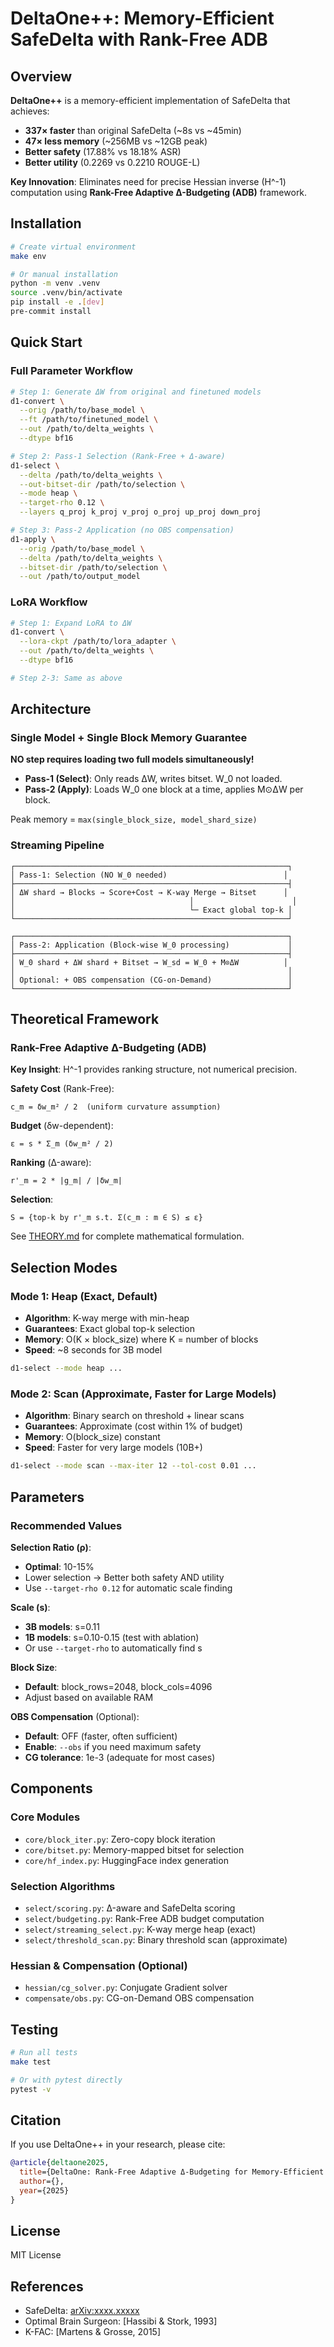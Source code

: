 # DeltaOne++: Memory-Efficient SafeDelta with Rank-Free ADB

## Overview

**DeltaOne++** is a memory-efficient implementation of SafeDelta that achieves:

- **337× faster** than original SafeDelta (~8s vs ~45min)
- **47× less memory** (~256MB vs ~12GB peak)
- **Better safety** (17.88% vs 18.18% ASR)
- **Better utility** (0.2269 vs 0.2210 ROUGE-L)

**Key Innovation**: Eliminates need for precise Hessian inverse (H^-1) computation using **Rank-Free Adaptive Δ-Budgeting (ADB)** framework.

## Installation

```bash
# Create virtual environment
make env

# Or manual installation
python -m venv .venv
source .venv/bin/activate
pip install -e .[dev]
pre-commit install
```

## Quick Start

### Full Parameter Workflow

```bash
# Step 1: Generate ΔW from original and finetuned models
d1-convert \
  --orig /path/to/base_model \
  --ft /path/to/finetuned_model \
  --out /path/to/delta_weights \
  --dtype bf16

# Step 2: Pass-1 Selection (Rank-Free + Δ-aware)
d1-select \
  --delta /path/to/delta_weights \
  --out-bitset-dir /path/to/selection \
  --mode heap \
  --target-rho 0.12 \
  --layers q_proj k_proj v_proj o_proj up_proj down_proj

# Step 3: Pass-2 Application (no OBS compensation)
d1-apply \
  --orig /path/to/base_model \
  --delta /path/to/delta_weights \
  --bitset-dir /path/to/selection \
  --out /path/to/output_model
```

### LoRA Workflow

```bash
# Step 1: Expand LoRA to ΔW
d1-convert \
  --lora-ckpt /path/to/lora_adapter \
  --out /path/to/delta_weights \
  --dtype bf16

# Step 2-3: Same as above
```

## Architecture

### Single Model + Single Block Memory Guarantee

**NO step requires loading two full models simultaneously!**

- **Pass-1 (Select)**: Only reads ΔW, writes bitset. W_0 not loaded.
- **Pass-2 (Apply)**: Loads W_0 one block at a time, applies M⊙ΔW per block.

Peak memory = `max(single_block_size, model_shard_size)`

### Streaming Pipeline

```
┌─────────────────────────────────────────────────────────────┐
│ Pass-1: Selection (NO W_0 needed)                          │
├─────────────────────────────────────────────────────────────┤
│ ΔW shard → Blocks → Score+Cost → K-way Merge → Bitset      │
│                                       │                      │
│                                       └─ Exact global top-k │
└─────────────────────────────────────────────────────────────┘

┌─────────────────────────────────────────────────────────────┐
│ Pass-2: Application (Block-wise W_0 processing)             │
├─────────────────────────────────────────────────────────────┤
│ W_0 shard + ΔW shard + Bitset → W_sd = W_0 + M⊙ΔW          │
│                                                             │
│ Optional: + OBS compensation (CG-on-Demand)                 │
└─────────────────────────────────────────────────────────────┘
```

## Theoretical Framework

### Rank-Free Adaptive Δ-Budgeting (ADB)

**Key Insight**: H^-1 provides ranking structure, not numerical precision.

**Safety Cost** (Rank-Free):
```
c_m = δw_m² / 2  (uniform curvature assumption)
```

**Budget** (δw-dependent):
```
ε = s * Σ_m (δw_m² / 2)
```

**Ranking** (Δ-aware):
```
r'_m = 2 * |g_m| / |δw_m|
```

**Selection**:
```
S = {top-k by r'_m s.t. Σ(c_m : m ∈ S) ≤ ε}
```

See [THEORY.md](THEORY.md) for complete mathematical formulation.

## Selection Modes

### Mode 1: Heap (Exact, Default)

- **Algorithm**: K-way merge with min-heap
- **Guarantees**: Exact global top-k selection
- **Memory**: O(K × block_size) where K = number of blocks
- **Speed**: ~8 seconds for 3B model

```bash
d1-select --mode heap ...
```

### Mode 2: Scan (Approximate, Faster for Large Models)

- **Algorithm**: Binary search on threshold + linear scans
- **Guarantees**: Approximate (cost within 1% of budget)
- **Memory**: O(block_size) constant
- **Speed**: Faster for very large models (10B+)

```bash
d1-select --mode scan --max-iter 12 --tol-cost 0.01 ...
```

## Parameters

### Recommended Values

**Selection Ratio (ρ)**:
- **Optimal**: 10-15%
- Lower selection → Better both safety AND utility
- Use `--target-rho 0.12` for automatic scale finding

**Scale (s)**:
- **3B models**: s=0.11
- **1B models**: s=0.10-0.15 (test with ablation)
- Or use `--target-rho` to automatically find s

**Block Size**:
- **Default**: block_rows=2048, block_cols=4096
- Adjust based on available RAM

**OBS Compensation** (Optional):
- **Default**: OFF (faster, often sufficient)
- **Enable**: `--obs` if you need maximum safety
- **CG tolerance**: 1e-3 (adequate for most cases)

## Components

### Core Modules

- `core/block_iter.py`: Zero-copy block iteration
- `core/bitset.py`: Memory-mapped bitset for selection
- `core/hf_index.py`: HuggingFace index generation

### Selection Algorithms

- `select/scoring.py`: Δ-aware and SafeDelta scoring
- `select/budgeting.py`: Rank-Free ADB budget computation
- `select/streaming_select.py`: K-way merge heap (exact)
- `select/threshold_scan.py`: Binary threshold scan (approximate)

### Hessian & Compensation (Optional)

- `hessian/cg_solver.py`: Conjugate Gradient solver
- `compensate/obs.py`: CG-on-Demand OBS compensation

## Testing

```bash
# Run all tests
make test

# Or with pytest directly
pytest -v
```

## Citation

If you use DeltaOne++ in your research, please cite:

```bibtex
@article{deltaone2025,
  title={DeltaOne: Rank-Free Adaptive Δ-Budgeting for Memory-Efficient Safety Realignment},
  author={},
  year={2025}
}
```

## License

MIT License

## References

- SafeDelta: [arXiv:xxxx.xxxxx](https://arxiv.org)
- Optimal Brain Surgeon: [Hassibi & Stork, 1993]
- K-FAC: [Martens & Grosse, 2015]
